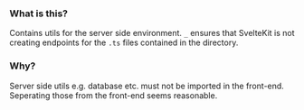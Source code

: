 ### What is this?

Contains utils for the server side environment. `_` ensures that SvelteKit is not creating endpoints
for the `.ts` files contained in the directory.

### Why?

Server side utils e.g. database etc. must not be imported in the front-end. Seperating those from
the front-end seems reasonable.

